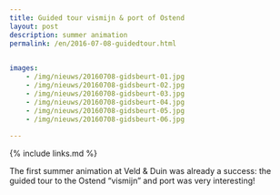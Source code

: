 ```yaml
---
title: Guided tour vismijn & port of Ostend
layout: post
description: summer animation
permalink: /en/2016-07-08-guidedtour.html

    
images: 
    - /img/nieuws/20160708-gidsbeurt-01.jpg
    - /img/nieuws/20160708-gidsbeurt-02.jpg
    - /img/nieuws/20160708-gidsbeurt-03.jpg
    - /img/nieuws/20160708-gidsbeurt-04.jpg
    - /img/nieuws/20160708-gidsbeurt-05.jpg
    - /img/nieuws/20160708-gidsbeurt-06.jpg
    
---
```


{% include links.md %}

The first summer animation at Veld & Duin was already a success: the guided tour to the Ostend “vismijn” and port was very interesting! 


